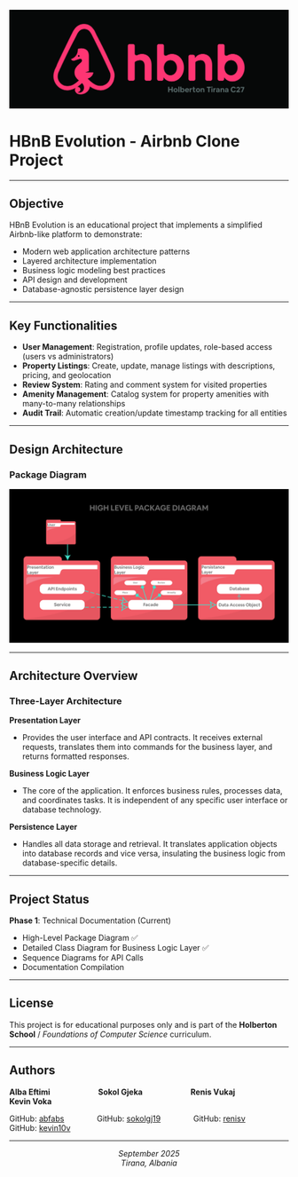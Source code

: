 ![Logo](./images/hbnb.jpg)

# HBnB Evolution - Airbnb Clone Project

---

## Objective
HBnB Evolution is an educational project that implements a simplified Airbnb-like platform to demonstrate:
- Modern web application architecture patterns
- Layered architecture implementation  
- Business logic modeling best practices
- API design and development
- Database-agnostic persistence layer design

---

## Key Functionalities
- **User Management**: Registration, profile updates, role-based access (users vs administrators)
- **Property Listings**: Create, update, manage listings with descriptions, pricing, and geolocation
- **Review System**: Rating and comment system for visited properties
- **Amenity Management**: Catalog system for property amenities with many-to-many relationships
- **Audit Trail**: Automatic creation/update timestamp tracking for all entities

---

## Design Architecture

### Package Diagram
![Package Diagram](./images/package_diagram.jpg)

---

## Architecture Overview

### Three-Layer Architecture

**Presentation Layer**
- Provides the user interface and API contracts. It receives external requests, translates them into commands for the business layer, and returns formatted responses.

**Business Logic Layer**
- The core of the application. It enforces business rules, processes data, and coordinates tasks. It is independent of any specific user interface or database technology.

**Persistence Layer**
- Handles all data storage and retrieval. It translates application objects into database records and vice versa, insulating the business logic from database-specific details.

---

## Project Status
**Phase 1**: Technical Documentation (Current)
- High-Level Package Diagram ✅
- Detailed Class Diagram for Business Logic Layer ✅
- Sequence Diagrams for API Calls
- Documentation Compilation

---

## License

This project is for educational purposes only and is part of the **Holberton School** / *Foundations of Computer Science* curriculum.

---

## Authors

<p>
  <strong>Alba Eftimi</strong> &nbsp;&nbsp;&nbsp;&nbsp;&nbsp;&nbsp;&nbsp;&nbsp;&nbsp;&nbsp;&nbsp;&nbsp;&nbsp;&nbsp;&nbsp;&nbsp;&nbsp;&nbsp;&nbsp;&nbsp;
  <strong>Sokol Gjeka</strong> &nbsp;&nbsp;&nbsp;&nbsp;&nbsp;&nbsp;&nbsp;&nbsp;&nbsp;&nbsp;&nbsp;&nbsp;&nbsp;&nbsp;&nbsp;&nbsp;&nbsp;&nbsp;&nbsp;&nbsp;
  <strong>Renis Vukaj</strong> &nbsp;&nbsp;&nbsp;&nbsp;&nbsp;&nbsp;&nbsp;&nbsp;&nbsp;&nbsp;&nbsp;&nbsp;&nbsp;&nbsp;&nbsp;&nbsp;&nbsp;&nbsp;&nbsp;&nbsp;
  <strong>Kevin Voka</strong>
</p>
<p>
  GitHub: <a href="https://github.com/abfabs">abfabs</a> &nbsp;&nbsp;&nbsp;&nbsp;&nbsp;&nbsp;&nbsp;&nbsp;&nbsp;&nbsp;&nbsp;&nbsp;&nbsp;
  GitHub: <a href="https://github.com/sokolgj19">sokolgj19</a> &nbsp;&nbsp;&nbsp;&nbsp;&nbsp;&nbsp;&nbsp;&nbsp;&nbsp;&nbsp;&nbsp;&nbsp;&nbsp;
  GitHub: <a href="https://github.com/renisv">renisv</a> &nbsp;&nbsp;&nbsp;&nbsp;&nbsp;&nbsp;&nbsp;&nbsp;&nbsp;&nbsp;&nbsp;&nbsp;&nbsp;
  GitHub: <a href="https://github.com/kevin10v">kevin10v</a>
</p>

---

<p align="center">
  <em>September 2025</em><br>
  <em>Tirana, Albania</em>
</p>
